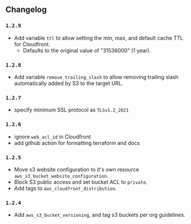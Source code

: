 ## Changelog

### `1.2.9`
- Add variable `ttl` to allow setting the min, max, and default cache TTL for Cloudfront.
  - Defaults to the original value of "31536000" (1 year).

### `1.2.8`

- Add variable `remove_trailing_slash` to allow removing trailing slash automatically added by S3 to the target URL.

### `1.2.7`

- specify minimum SSL protocol as `TLSv1.2_2021`

### `1.2.6`

- ignore `web_acl_id` in Cloudfront
- add github action for formatting terraform and docs

### `1.2.5`

- Move s3 website configuration to it's own resource `aws_s3_bucket_website_configuration`.
- Block S3 public access and set bucket ACL to `private`.
- Add tags to `aws_cloudfront_distribution`.

### `1.2.4`

- Add `aws_s3_bucket_versioning`, and tag s3 buckets per org guidelines.
